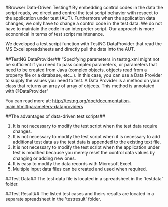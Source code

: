 #Browser Data-Driven Testing#
By embedding control codes in the data the script reads, we direct and control the test script behavior with respect to the application under test (AUT). Furthermore when the application data changes, we only have to change a control code in the test data. We do not have to maintain the code in an interpreter script. Our approach is more economical in terms of test script maintenance.

We developed a test script function with TestNG DataProvider that read the MS Excel spreadsheets and directly pull the data into the AUT.

##TestNG DataProvider##
"Specifying parameters in testng.xml might not be sufficient if you need to pass complex parameters, or parameters that need to be created from Java (complex objects, objects read from a property file or a database, etc...). In this case, you can use a Data Provider to supply the values you need to test.  A Data Provider is a method on your class that returns an array of array of objects.  This method is annotated with @DataProvider"

You can read more at: http://testng.org/doc/documentation-main.html#parameters-dataproviders

##The advantages of data-driven test scripts##
1.	It is not necessary to modify the test script when the test data require changes.
2.	It is not necessary to modify the test script when it is necessary to add additional test data as the test data is appended to the existing text file.
3.	It is not necessary to modify the test script when the application under test is modified because you merely reset the control data values by changing or adding new ones.
4.	It is easy to modify the data records with Microsoft Excel.
5.	Multiple input data files can be created and used when required.

##Test Data##
The test data file is located in a spreadsheet in the 'testdata' folder.

##Test Result##
The listed test cases and theirs results are located in a separate spreadsheet in the 'testresult' folder.